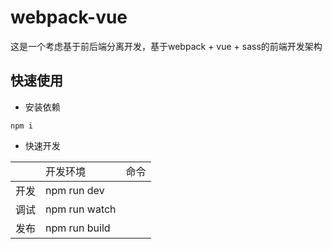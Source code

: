 # webpack-vue
这是一个考虑基于前后端分离开发，基于webpack + vue + sass的前端开发架构

## 快速使用

- 安装依赖
```test
npm i
```
- 快速开发
<table>
  <th>
    <td>开发环境</td>
    <td>命令</td>
  </th>
  <tbody>
    <tr>
      <td>开发</td>
      <td>npm run dev</td>
    </tr>
    <tr>
      <td>调试</td>
      <td>npm run watch</td>
    </tr>
    <tr>
      <td>发布</td>
      <td>npm run build</td>
    </tr>
  </tbody>
</table>
